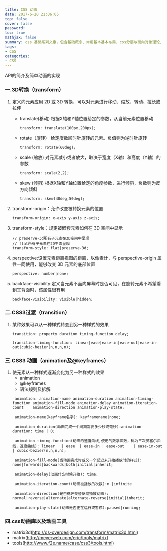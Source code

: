 ```yaml
---
title: CSS 动画
date: 2017-6-20 21:06:05
top: false
cover: false
password:
toc: true
mathjax: false
summary: css 基础系列文章，包含基础概念、常用基本基本布局、css分层与面向对象理论、css动画与3D、css与处理器等基础知识
tags:
- CSS
categories:
- CSS
---
```



API的简介及简单动画的实现

### 一.3D转换（transform）
1. 定义向元素应用 2D 或 3D 转换，可以对元素进行移动、缩放、转动、拉长或拉伸
    - translate(移动) 根据X轴和Y轴位置给定的参数，从当前元素位置移动
      ```
      transform: translate(100px,200px);
      ```
    - rotate（旋转） 给定度数顺时针旋转的元素。负值则为逆时针旋转
      ```
      transform: rotate(60deg);
      ```
    - scale (缩放) 对元素减小或者放大，取决于宽度（X轴）和高度（Y轴）的参数
      ```
      transform: scale(2,2);
      ```
    - skew (倾斜) 根据X轴和Y轴位置给定的角度参数，进行倾斜，负数则为反方向倾斜
      ```
      transform: skew(40deg,50deg);
      ```

2. transform-origin：允许改变被转换元素的位置
      ```
      transform-origin: x-axis y-axis z-axis;
      ```

3. transform-style：规定被嵌套元素如何在 3D 空间中显示
      ```
      // preserve-3d所有子元素在3D空间中呈现
      // flat所有子元素在2D平面呈现
      transform-style: flat|preserve-3d;
      ```

4. perspective:设置元素距离视图的距离，以像素计，与 perspective-origin 属性一同使用，能够改变 3D 元素的底部位置
      ```
      perspective: number|none;
      ``` 

5. backface-visibility:定义当元素不面向屏幕时是否可见，在旋转元素不希望看到其背面时，该属性很有用
      ```
      backface-visibility: visible|hidden;
      ```

### 二.CSS3过渡（transition）
1. 某种效果可以从一种样式转变到另一种样式的效果
   ```
   transition: property duration timing-function delay;
   ```
   ```
   transition-timing-function: linear|ease|ease-in|ease-out|ease-in-out|cubic-bezier(n,n,n,n);
   ```
### 三.CSS3 动画（animation及@keyframes）
1. 使元素从一种样式逐渐变化为另一种样式的效果
   - animation
   - @keyframes
   - 语法规则及拆解
   ```
    animation: animation-name animation-duration animation-timing-function animation-fill-mode animation-delay animation-iteration-count	animation-direction animation-play-state;

    animation-name(keyframe名字): keyframename|none;

    animation-duration(动画完成一个周期需要多少秒或毫秒):animation-duration: time | 0;

    animation-timing-function(动画的速度曲线,使用的数学函数，称为三次贝塞尔曲线，速度曲线): linear	| ease	| ease-in | ease-out	| ease-in-out	 | cubic-bezier(n,n,n,n);

    animation-fill-mode(当动画完成时或又一个延迟未开始播放时的样式): none|forwards|backwards|both|initial|inherit;

    animation-delay(动画什么时候开始): time;

    animation-iteration-count(动画被播放的次数):n |infinite

    animation-direction(是否循环交替反向播放动画): normal|reverse|alternate|alternate-reverse|initial|inherit;
    
    animation-play-state(动画是否正在运行或暂停):paused|running;
   ```
 
### 四.css动画库以及动画工具
   - matrix3d(http://ds-overdesign.com/transform/matrix3d.html)
   - matrix(http://meyerweb.com/eric/tools/matrix)
   - tools(http://www.f2e.name/case/css3/tools.html)

  